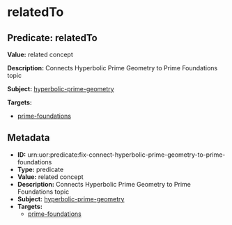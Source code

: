 # relatedTo

## Predicate: relatedTo

**Value:** related concept

**Description:** Connects Hyperbolic Prime Geometry to Prime Foundations topic

**Subject:** [hyperbolic-prime-geometry](../Concepts/hyperbolic-prime-geometry.md)

**Targets:**

- [prime-foundations](../Concepts/prime-foundations.md)

## Metadata

- **ID:** urn:uor:predicate:fix-connect-hyperbolic-prime-geometry-to-prime-foundations
- **Type:** predicate
- **Value:** related concept
- **Description:** Connects Hyperbolic Prime Geometry to Prime Foundations topic
- **Subject:** [hyperbolic-prime-geometry](../Concepts/hyperbolic-prime-geometry.md)
- **Targets:**
  - [prime-foundations](../Concepts/prime-foundations.md)
